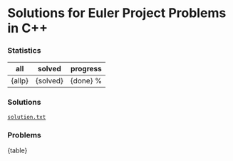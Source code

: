 # Solutions for Euler Project Problems in C++

### Statistics
|all|solved|progress|
|-|-|-|
|{allp}|{solved}|{done} %|

### Solutions
[```solution.txt```](solution.txt)

### Problems

{table}